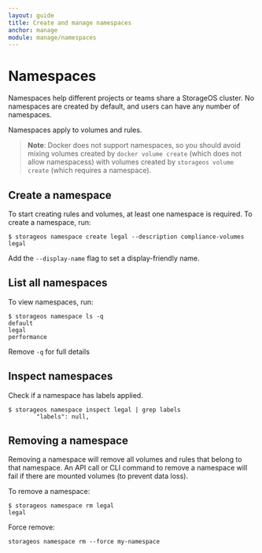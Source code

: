 ```yaml
---
layout: guide
title: Create and manage namespaces
anchor: manage
module: manage/namespaces
---
```


# Namespaces

Namespaces help different projects or teams share a StorageOS cluster. No namespaces are created by default, and users can have any number of namespaces.

Namespaces apply to volumes and rules.

>**Note**: Docker does not support namespaces, so you should avoid mixing volumes created by `docker volume create` (which does not allow namespacess) with volumes created by `storageos volume create` (which requires a namespace).

## Create a namespace

To start creating rules and volumes, at least one namespace is required.
To create a namespace, run:
```
$ storageos namespace create legal --description compliance-volumes
legal
```

Add the `--display-name` flag to set a display-friendly name.

## List all namespaces

To view namespaces, run:
```
$ storageos namespace ls -q
default
legal
performance
```

Remove `-q` for full details

## Inspect namespaces

Check if a namespace has labels applied.

```
$ storageos namespace inspect legal | grep labels
        "labels": null,
```

## Removing a namespace

Removing a namespace will remove all volumes and rules that belong to that namespace. An API call or CLI command to remove a namespace will fail if there are mounted volumes (to prevent data loss).

To remove a namespace:
```
$ storageos namespace rm legal
legal
```

Force remove:

    storageos namespace rm --force my-namespace
